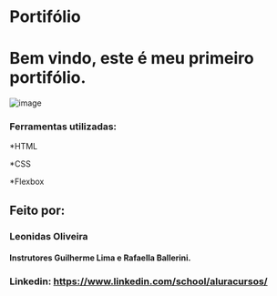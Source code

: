 # Portifólio

# Bem vindo, este é meu primeiro portifólio.

![image](https://drive.google.com/file/d/1bJ3ljWrVN0uJVd918zDmduMKbWKnmRBA/view)

### Ferramentas utilizadas:

*HTML

*CSS

*Flexbox

## Feito por:

### Leonidas Oliveira

#### Instrutores Guilherme Lima e Rafaella Ballerini.

### Linkedin: https://www.linkedin.com/school/aluracursos/




